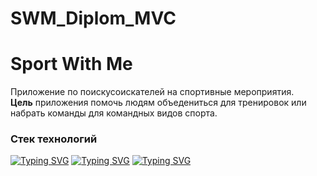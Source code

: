# SWM_Diplom_MVC
<h1>Sport With Me</h1>
Приложение по поискусоискателей на спортивные мероприятия.<br>
<b>Цель</b> приложения помочь людям объедениться для тренировок или набрать команды для командных видов спорта. 

<h3>Стек технологий</h3>

[![Typing SVG](https://readme-typing-svg.herokuapp.com?color=%2336BCF7&lines=Spring/Springboot+Security+Thymeleaf)](https://git.io/typing-svg)
[![Typing SVG](https://readme-typing-svg.herokuapp.com?color=%2336BCF7&lines=Bootstrap+PostgreSQL+Hibernate)](https://git.io/typing-svg)
[![Typing SVG](https://readme-typing-svg.herokuapp.com?color=%2336BCF7&lines=HTML/CSS/JS+Lombok+Maven)](https://git.io/typing-svg)
